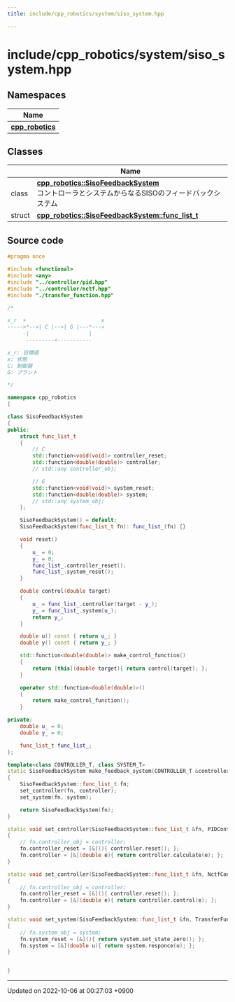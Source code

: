 ```yaml
---
title: include/cpp_robotics/system/siso_system.hpp

---
```


# include/cpp_robotics/system/siso_system.hpp



## Namespaces

| Name           |
| -------------- |
| **[cpp_robotics](/cpp_robotics/doxybook/Namespaces/namespacecpp__robotics/)**  |

## Classes

|                | Name           |
| -------------- | -------------- |
| class | **[cpp_robotics::SisoFeedbackSystem](/cpp_robotics/doxybook/Classes/classcpp__robotics_1_1SisoFeedbackSystem/)** <br>コントローラとシステムからなるSISOのフィードバックシステム  |
| struct | **[cpp_robotics::SisoFeedbackSystem::func_list_t](/cpp_robotics/doxybook/Classes/structcpp__robotics_1_1SisoFeedbackSystem_1_1func__list__t/)**  |




## Source code

```cpp
#pragma once

#include <functional>
#include <any>
#include "../controller/pid.hpp"
#include "../controller/nctf.hpp"
#include "./transfer_function.hpp"

/*

x_r  +                        x
----->*-->| C |-->| G |---*--->
     -|                   |
      ---------<-----------

x_r: 目標値
x: 状態
C: 制御器
G: プラント

*/

namespace cpp_robotics
{

class SisoFeedbackSystem
{
public:
    struct func_list_t
    {
        // C
        std::function<void(void)> controller_reset;
        std::function<double(double)> controller;
        // std::any controller_obj;

        // G
        std::function<void(void)> system_reset;
        std::function<double(double)> system;
        // std::any system_obj;
    };

    SisoFeedbackSystem() = default;
    SisoFeedbackSystem(func_list_t fn): func_list_(fn) {}

    void reset()
    {
        u_ = 0;
        y_ = 0;
        func_list_.controller_reset();
        func_list_.system_reset();
    }

    double control(double target)
    {
        u_ = func_list_.controller(target - y_);
        y_ = func_list_.system(u_);
        return y_;
    }

    double u() const { return u_; }
    double y() const { return y_; }

    std::function<double(double)> make_control_function()
    {
        return [this](double target){ return control(target); };
    }

    operator std::function<double(double)>()
    {
        return make_control_function();
    }

private:
    double u_ = 0;
    double y_ = 0;

    func_list_t func_list_;
};

template<class CONTROLLER_T, class SYSTEM_T>
static SisoFeedbackSystem make_feedback_system(CONTROLLER_T &controller, SYSTEM_T &system)
{
    SisoFeedbackSystem::func_list_t fn;
    set_controller(fn, controller);
    set_system(fn, system);

    return SisoFeedbackSystem(fn);
}

static void set_controller(SisoFeedbackSystem::func_list_t &fn, PIDController &controller)
{
    // fn.controller_obj = controller;
    fn.controller_reset = [&](){ controller.reset(); };
    fn.controller = [&](double e){ return controller.calculate(e); };
}

static void set_controller(SisoFeedbackSystem::func_list_t &fn, NctfController &controller)
{
    // fn.controller_obj = controller;
    fn.controller_reset = [&](){ controller.reset(); };
    fn.controller = [&](double e){ return controller.control(e); };
}

static void set_system(SisoFeedbackSystem::func_list_t &fn, TransferFunction &system)
{
    // fn.system_obj = system;
    fn.system_reset = [&](){ return system.set_state_zero(); };
    fn.system = [&](double u){ return system.responce(u); };
}


}
```


-------------------------------

Updated on 2022-10-06 at 00:27:03 +0900

